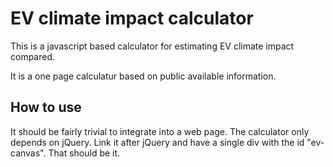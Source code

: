 
# EV climate impact calculator

This is a javascript based calculator for estimating EV climate impact compared.

It is a one page calculatur based on public available information.

## How to use
It should be fairly trivial to integrate into a web page.
The calculator only depends on jQuery.
Link it after jQuery and have a single div with the id "ev-canvas".
That should be it.
